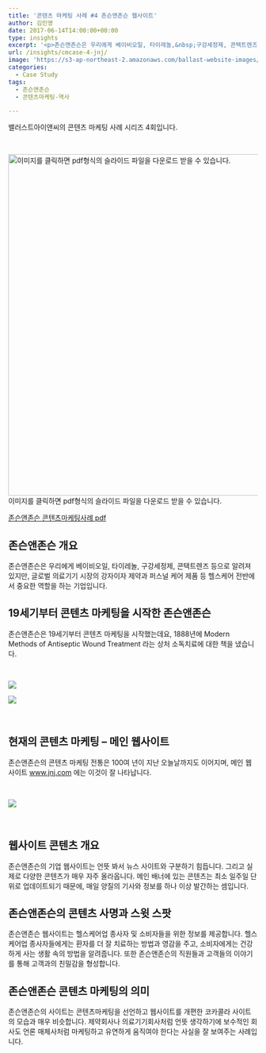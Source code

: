 ```yaml
---
title: '콘텐츠 마케팅 사례 #4 존슨앤존슨 웹사이트'
author: 김민영
date: 2017-06-14T14:00:00+00:00
type: insights
excerpt: '<p>존슨앤존슨은 우리에게 베이비오일, 타이레놀,&nbsp;구강세정제, 콘택트렌즈 등으로&nbsp;알려져 있지만, 글로벌 의료기기 시장의 강자이자 제약과 퍼스널 케어 제품 등&nbsp;헬스케어 전반에서 중요한 역할을 하는&nbsp;기업입니다. &nbsp;19세기부터 콘텐츠 마케팅을 해온 존슨앤존슨은 웹사이트를 통해 어떻게 콘텐츠 마케팅을 하고 있을까요?&nbsp;</p>'
url: /insights/cmcase-4-jnj/
image: 'https://s3-ap-northeast-2.amazonaws.com/ballast-website-images/wp-content/uploads/2017/06/15110130/%EC%A1%B4%EC%8A%A8%EC%95%A4%EC%A1%B4%EC%8A%A8%EC%BD%98%ED%85%90%EC%B8%A0%EB%A7%88%EC%BC%80%ED%8C%85%EC%82%AC%EB%A1%80.png%EC%A1%B4%EC%8A%A8%EC%95%A4%EC%A1%B4%EC%8A%A8%EC%BD%98%ED%85%90%EC%B8%A0%EB%A7%88%EC%BC%80%ED%8C%85%EC%82%AC%EB%A1%80.png'
categories:
  - Case Study
tags:
  - 존슨앤존슨
  - 콘텐츠마케팅-역사

---
```

밸러스트아이앤씨의 콘텐츠 마케팅 사례 시리즈 4회입니다.

&nbsp;

<a href="/files/case4-jnj.pdf" target="_blank" rel="noopener"><img class="alignnone" src="https://static1.squarespace.com/static/57eb896146c3c474983396c7/58aa49a629687f223f0aee71/59432fad03596e2bbd7ab879/1497575347267/%EC%A1%B4%EC%8A%A8%EC%95%A4%EC%A1%B4%EC%8A%A8+%EC%BD%98%ED%85%90%EC%B8%A0%EB%A7%88%EC%BC%80%ED%8C%85+%EC%82%AC%EB%A1%80.png%EC%A1%B4%EC%8A%A8%EC%95%A4%EC%A1%B4%EC%8A%A8+%EC%BD%98%ED%85%90%EC%B8%A0%EB%A7%88%EC%BC%80%ED%8C%85+%EC%82%AC%EB%A1%80?format=original" alt="이미지를 클릭하면 pdf형식의 슬라이드 파일을 다운로드 받을 수 있습니다. " width="940" height="688" /></a> 이미지를 클릭하면 pdf형식의 슬라이드 파일을 다운로드 받을 수 있습니다.

<div class="sqs-block-button-container--center" data-alignment="center" data-button-size="medium">
  <a href="/files/case4-jnj.pdf">존슨앤존슨 콘텐츠마케팅사례 pdf</a>
</div>

## 존슨앤존슨 개요

존슨앤존슨은 우리에게 베이비오일, 타이레놀, 구강세정제, 콘택트렌즈 등으로 알려져 있지만, 글로벌 의료기기 시장의 강자이자 제약과 퍼스널 케어 제품 등 헬스케어 전반에서 중요한 역할을 하는 기업입니다.

## 19세기부터 콘텐츠 마케팅을 시작한 존슨앤존슨

존슨앤존슨은 19세기부터 콘텐츠 마케팅을 시작했는데요, 1888년에 Modern Methods of Antiseptic Wound Treatment 라는 상처 소독치료에 대한 책을 냈습니다.

&nbsp;

![][1]

![][2]

&nbsp;

## 현재의 콘텐츠 마케팅 &#8211; 메인 웹사이트

존슨앤존슨의 콘텐츠 마케팅 전통은 100여 년이 지난 오늘날까지도 이어지며, 메인 웹사이트 www.jnj.com 에는 이것이 잘 나타납니다.

&nbsp;

![][3]

&nbsp;

## 웹사이트 콘텐츠 개요

존슨앤존슨의 기업 웹사이트는 언뜻 봐서 뉴스 사이트와 구분하기 힘듭니다. 그리고 실제로 다양한 콘텐츠가 매우 자주 올라옵니다. 메인 배너에 있는 콘텐츠는 최소 일주일 단위로 업데이트되기 때문에, 매일 양질의 기사와 정보를 하나 이상 발간하는 셈입니다.

## 존슨앤존슨의 콘텐츠 사명과 스윗 스팟

존슨앤존슨 웹사이트는 헬스케어업 종사자 및 소비자들을 위한 정보를 제공합니다. 헬스케어업 종사자들에게는 환자를 더 잘 치료하는 방법과 영감을 주고, 소비자에게는 건강하게 사는 생활 속의 방법을 알려줍니다. 또한 존슨앤존슨의 직원들과 고객들의 이야기를 통해 고객과의 친밀감을 형성합니다.

## 존슨앤존슨 콘텐츠 마케팅의 의미

존슨앤존슨의 사이트는 콘텐츠마케팅을 선언하고 웹사이트를 개편한 코카콜라 사이트의 모습과 매우 비슷합니다. 제약회사나 의료기기회사처럼 언뜻 생각하기에 보수적인 회사도 언론 매체사처럼 마케팅하고 유연하게 움직여야 한다는 사실을 잘 보여주는 사례입니다.

 [1]: https://static1.squarespace.com/static/57eb896146c3c474983396c7/58aa49a629687f223f0aee71/5940929ce6f2e1c683756cab/1497404074539//img.jpg
 [2]: https://static1.squarespace.com/static/57eb896146c3c474983396c7/58aa49a629687f223f0aee71/594092b6bebafbdca4b3561f/1497404090736//img.jpg
 [3]: https://static1.squarespace.com/static/57eb896146c3c474983396c7/58aa49a629687f223f0aee71/594093756b8f5b2be0001348/1497404330168//img.png